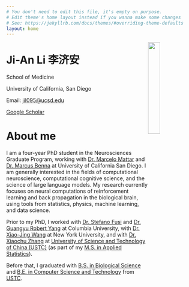 ```yaml
---
# You don't need to edit this file, it's empty on purpose.
# Edit theme's home layout instead if you wanna make some changes
# See: https://jekyllrb.com/docs/themes/#overriding-theme-defaults
layout: home
---
```


<img style="float: right; width: 25%" src="{{site.url}}/assets/cv/me.jpg">

<h1 class="post-title">Ji-An Li 李济安</h1>

School of Medicine

University of California, San Diego

Email: jil095@ucsd.edu

[Google Scholar](https://scholar.google.com/citations?user=lge1u8kAAAAJ&hl=en)

# About me

I am a four-year PhD student in the Neurosciences Graduate Program, working with [Dr. Marcelo Mattar](https://www.mattarlab.com/people) and [Dr. Marcus Benna](https://bennalab.biosci.ucsd.edu/people/) at University of California San Diego. I am generally interested in the fields of computational neuroscience, computational cognitive science, and the science of large language models. My research currently focuses on neural computations of reinforcement learning and back propagation in the biological brain, using tools from statistics, physics, machine learning, and data science.

Prior to my PhD, I worked with [Dr. Stefano Fusi](https://ctn.zuckermaninstitute.columbia.edu/people/stefano-fusi) and [Dr. Guangyu Robert Yang](https://www.metaconscious.org/people/) at Columbia University, with [Dr. Xiao-Jing Wang](https://www.cns.nyu.edu/wanglab/) at New York University, and with 
[Dr. Xiaochu Zhang](http://en.hfnl.ustc.edu.cn/Faculty/Facultys/201107/t20110716_116215.html) at [University of Science and Technology of China (USTC)](https://en.ustc.edu.cn/) (as part of my [M.S. in Applied Statistics](http://en.business.ustc.edu.cn/audsf/list.htm)).

Before that, I graduated with [B.S. in Biological Science](https://en.biox.ustc.edu.cn/) and [B.E. in Computer Science and Technology](https://en.cs.ustc.edu.cn/) from [USTC](https://en.ustc.edu.cn/).


